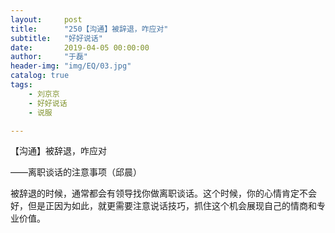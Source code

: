 ```yaml
---
layout:     post
title:      "250【沟通】被辞退，咋应对"
subtitle:   "好好说话"
date:       2019-04-05 00:00:00
author:     "于磊"
header-img: "img/EQ/03.jpg"
catalog: true
tags:
    - 刘京京
    - 好好说话
    - 说服

---
```


【沟通】被辞退，咋应对

——离职谈话的注意事项（邱晨）



被辞退的时候，通常都会有领导找你做离职谈话。这个时候，你的心情肯定不会好，但是正因为如此，就更需要注意说话技巧，抓住这个机会展现自己的情商和专业价值。

